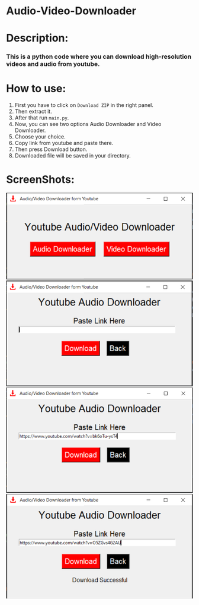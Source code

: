 # Audio-Video-Downloader

# Description:

### This is a python code where you can download high-resolution videos and audio from youtube.

# How to use:
1. First you have to click on `Download ZIP` in the right panel.
2. Then extract it.
3. After that run `main.py`.
4. Now, you can see two options Audio Downloader and Video Downloader.
5. Choose your choice.
6. Copy link from youtube and paste there.
7. Then press Download button.
8. Downloaded file will be saved in your directory.

# ScreenShots:
<img src="ss/ss1.PNG" alt="Screenshot-01">
<img src="ss/ss2.PNG" alt="Screenshot-02">
<img src="ss/ss3.PNG" alt="Screenshot-03">
<img src="ss/ss4.PNG" alt="Screenshot-04">


